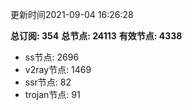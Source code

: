 更新时间2021-09-04 16:26:28

**总订阅: 354**
**总节点: 24113**
**有效节点: 4338**
- ss节点: 2696
- v2ray节点: 1469
- ssr节点: 82
- trojan节点: 91
